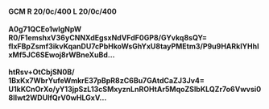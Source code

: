 #### GCM R 20/0c/400 L 20/0c/400
**A0g71QCEo1wIgNpW**<br/>**R0/F1emshxV36yCNNXdEgsxNdVFdF0GP8/GYvkq8sQY=**<br/>**fIxFBpZsmf3ikvKqanDU7cPbHkoWsGhYxU8tayPMEtm3/P9u9HARkIYHhIxMf5JC6SEwoj8rWBneXuBd...**<br/><br/>
**htRsv+OtCbjSN0B/**<br/>**1BxKx7WbrYufeWmkrE37pBpR8zC6Bu7GAtdCaZJ3Jv4=**<br/>**U1kKCnOrXo/yY13jpSzL13cSMxyznLnROHtAr5MqoZSlbKLQZr7o6Vwvsi08IIwt2WDUlfQrV0wHLGxV...**
